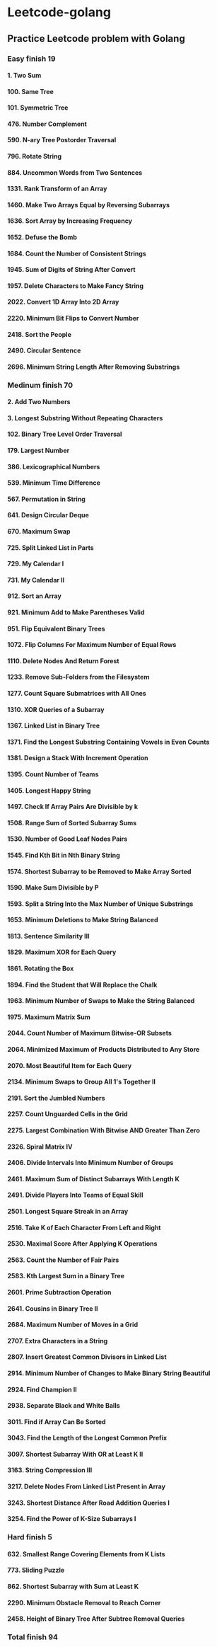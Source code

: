 # Leetcode-golang

## Practice Leetcode problem with Golang

### Easy finish 19

#### 1. Two Sum
#### 100. Same Tree
#### 101. Symmetric Tree
#### 476. Number Complement
#### 590. N-ary Tree Postorder Traversal
#### 796. Rotate String
#### 884. Uncommon Words from Two Sentences
#### 1331. Rank Transform of an Array
#### 1460. Make Two Arrays Equal by Reversing Subarrays
#### 1636. Sort Array by Increasing Frequency
#### 1652. Defuse the Bomb
#### 1684. Count the Number of Consistent Strings
#### 1945. Sum of Digits of String After Convert
#### 1957. Delete Characters to Make Fancy String
#### 2022. Convert 1D Array Into 2D Array
#### 2220. Minimum Bit Flips to Convert Number
#### 2418. Sort the People
#### 2490. Circular Sentence
#### 2696. Minimum String Length After Removing Substrings


### Medinum finish 70
#### 2. Add Two Numbers
#### 3. Longest Substring Without Repeating Characters
#### 102. Binary Tree Level Order Traversal
#### 179. Largest Number
#### 386. Lexicographical Numbers
#### 539. Minimum Time Difference
#### 567. Permutation in String
#### 641. Design Circular Deque
#### 670. Maximum Swap
#### 725. Split Linked List in Parts
#### 729. My Calendar I
#### 731. My Calendar II
#### 912. Sort an Array
#### 921. Minimum Add to Make Parentheses Valid
#### 951. Flip Equivalent Binary Trees
#### 1072. Flip Columns For Maximum Number of Equal Rows
#### 1110. Delete Nodes And Return Forest
#### 1233. Remove Sub-Folders from the Filesystem
#### 1277. Count Square Submatrices with All Ones
#### 1310. XOR Queries of a Subarray
#### 1367. Linked List in Binary Tree
#### 1371. Find the Longest Substring Containing Vowels in Even Counts
#### 1381. Design a Stack With Increment Operation
#### 1395. Count Number of Teams
#### 1405. Longest Happy String
#### 1497. Check If Array Pairs Are Divisible by k
#### 1508. Range Sum of Sorted Subarray Sums
#### 1530. Number of Good Leaf Nodes Pairs
#### 1545. Find Kth Bit in Nth Binary String
#### 1574. Shortest Subarray to be Removed to Make Array Sorted
#### 1590. Make Sum Divisible by P
#### 1593. Split a String Into the Max Number of Unique Substrings
#### 1653. Minimum Deletions to Make String Balanced
#### 1813. Sentence Similarity III
#### 1829. Maximum XOR for Each Query
#### 1861. Rotating the Box
#### 1894. Find the Student that Will Replace the Chalk
#### 1963. Minimum Number of Swaps to Make the String Balanced
#### 1975. Maximum Matrix Sum
#### 2044. Count Number of Maximum Bitwise-OR Subsets
#### 2064. Minimized Maximum of Products Distributed to Any Store
#### 2070. Most Beautiful Item for Each Query
#### 2134. Minimum Swaps to Group All 1's Together II
#### 2191. Sort the Jumbled Numbers
#### 2257. Count Unguarded Cells in the Grid
#### 2275. Largest Combination With Bitwise AND Greater Than Zero
#### 2326. Spiral Matrix IV
#### 2406. Divide Intervals Into Minimum Number of Groups
#### 2461. Maximum Sum of Distinct Subarrays With Length K
#### 2491. Divide Players Into Teams of Equal Skill
#### 2501. Longest Square Streak in an Array
#### 2516. Take K of Each Character From Left and Right
#### 2530. Maximal Score After Applying K Operations
#### 2563. Count the Number of Fair Pairs
#### 2583. Kth Largest Sum in a Binary Tree
#### 2601. Prime Subtraction Operation
#### 2641. Cousins in Binary Tree II
#### 2684. Maximum Number of Moves in a Grid
#### 2707. Extra Characters in a String
#### 2807. Insert Greatest Common Divisors in Linked List
#### 2914. Minimum Number of Changes to Make Binary String Beautiful
#### 2924. Find Champion II
#### 2938. Separate Black and White Balls
#### 3011. Find if Array Can Be Sorted
#### 3043. Find the Length of the Longest Common Prefix
#### 3097. Shortest Subarray With OR at Least K II
#### 3163. String Compression III
#### 3217. Delete Nodes From Linked List Present in Array
#### 3243. Shortest Distance After Road Addition Queries I
#### 3254. Find the Power of K-Size Subarrays I

### Hard finish 5
#### 632. Smallest Range Covering Elements from K Lists
#### 773. Sliding Puzzle
#### 862. Shortest Subarray with Sum at Least K
#### 2290. Minimum Obstacle Removal to Reach Corner
#### 2458. Height of Binary Tree After Subtree Removal Queries

### Total finish 94
